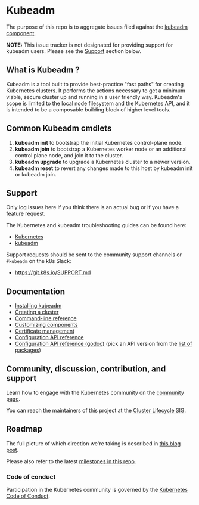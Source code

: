 # Kubeadm

The purpose of this repo is to aggregate issues filed against the [kubeadm component](https://git.k8s.io/kubernetes/cmd/kubeadm).

**NOTE:** This issue tracker is not designated for providing support for kubeadm users.
Please see the [Support](#support) section below.

## What is Kubeadm ?

Kubeadm is a tool built to provide best-practice "fast paths" for creating Kubernetes clusters.
It performs the actions necessary to get a minimum viable, secure cluster up and running in a user friendly way.
Kubeadm's scope is limited to the local node filesystem and the Kubernetes API, and it is intended to be a composable building block of higher level tools.


## Common Kubeadm cmdlets
1. **kubeadm init** to bootstrap the initial Kubernetes control-plane node.
1. **kubeadm join** to bootstrap a Kubernetes worker node or an additional control plane node, and join it to the cluster.
1. **kubeadm upgrade** to upgrade a Kubernetes cluster to a newer version.
1. **kubeadm reset** to revert any changes made to this host by kubeadm init or kubeadm join.

## Support

Only log issues here if you think there is an actual bug or if you have a feature request.

The Kubernetes and kubeadm troubleshooting guides can be found here:
- [Kubernetes](https://kubernetes.io/docs/tasks/debug-application-cluster/troubleshooting/)
- [kubeadm](https://kubernetes.io/docs/setup/production-environment/tools/kubeadm/troubleshooting-kubeadm/)

Support requests should be sent to the community support channels or `#kubeadm` on the k8s Slack:
- https://git.k8s.io/SUPPORT.md

## Documentation

- [Installing kubeadm](https://kubernetes.io/docs/setup/production-environment/tools/kubeadm/install-kubeadm/)
- [Creating a cluster](https://kubernetes.io/docs/setup/production-environment/tools/kubeadm/create-cluster-kubeadm/)
- [Command-line reference](https://kubernetes.io/docs/reference/setup-tools/kubeadm/kubeadm/)
- [Customizing components](https://kubernetes.io/docs/setup/production-environment/tools/kubeadm/control-plane-flags/)
- [Certificate management](https://kubernetes.io/docs/tasks/administer-cluster/kubeadm/kubeadm-certs/)
- [Configuration API reference](https://kubernetes.io/docs/reference/config-api/)
- [Configuration API reference (godoc)](https://godoc.org/k8s.io/kubernetes/cmd/kubeadm/app/apis/kubeadm)
(pick an API version from the [list of packages](https://godoc.org/k8s.io/kubernetes/cmd/kubeadm/app/apis/kubeadm#section-directories))

## Community, discussion, contribution, and support

Learn how to engage with the Kubernetes community on the [community page](https://kubernetes.io/community/).

You can reach the maintainers of this project at the [Cluster Lifecycle SIG](https://git.k8s.io/community/sig-cluster-lifecycle#cluster-lifecycle-sig).

## Roadmap

The full picture of which direction we're taking is described in [this blog post](https://kubernetes.io/blog/2017/01/stronger-foundation-for-creating-and-managing-kubernetes-clusters/).

Please also refer to the latest [milestones in this repo](https://github.com/kubernetes/kubeadm/milestones).

### Code of conduct

Participation in the Kubernetes community is governed by the [Kubernetes Code of Conduct](code-of-conduct.md).
